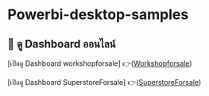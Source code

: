 # Powerbi-desktop-samples
## 🔗 ดู Dashboard ออนไลน์  
[เปิดดู Dashboard workshopforsale]
👉([Workshopforsale](https://app.powerbi.com/view?r=eyJrIjoiMmQwMmIxZTAtZGM4Yi00ZWMzLWEyZjYtZjI4YzMxNzNiZjc5IiwidCI6ImY5MGM0NjQ3LTg4NmYtNGI0Yy1iMmViLTU1NWRmOWVjNGU4MSIsImMiOjEwfQ%3D%3D))

[เปิดดู Dashboard SuperstoreForsale]
👉([SuperstoreForsale]([https://app.powerbi.com/view?r=eyJrIjoiMmQwMmIxZTAtZGM4Yi00ZWMzLWEyZjYtZjI4YzMxNzNiZjc5IiwidCI6ImY5MGM0NjQ3LTg4NmYtNGI0Yy1iMmViLTU1NWRmOWVjNGU4MSIsImMiOjEwfQ%3D%3D](https://app.powerbi.com/view?r=eyJrIjoiMzNhZWJjMTktMDFlMC00OTYxLTk0MDItM2ZlZDE4MmU2MDAwIiwidCI6ImY5MGM0NjQ3LTg4NmYtNGI0Yy1iMmViLTU1NWRmOWVjNGU4MSIsImMiOjEwfQ%3D%3D)))
